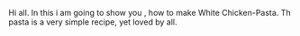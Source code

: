 Hi all. In this i am going to show you , how to make White Chicken-Pasta. Th pasta is a very simple recipe, yet loved by all.